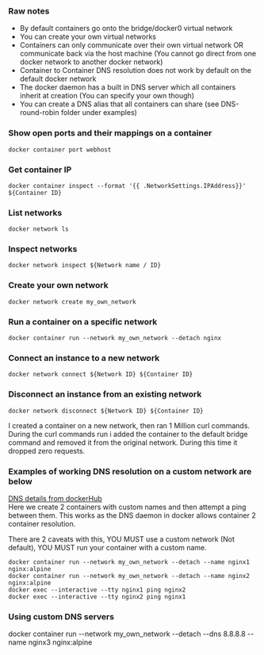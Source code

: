 ### Raw notes  
* By default containers go onto the bridge/docker0 virtual network
* You can create your own virtual networks
* Containers can only communicate over their own virtual network OR communicate back via the host machine (You cannot go direct from one docker network to another docker network)
* Container to Container DNS resolution does not work by default on the default docker network
* The docker daemon has a built in DNS server which all containers inherit at creation (You can specify your own though)
* You can create a DNS alias that all containers can share (see DNS-round-robin folder under examples)

### Show open ports and their mappings on a container
```docker container port webhost```

### Get container IP
```docker container inspect --format '{{ .NetworkSettings.IPAddress}}' ${Container ID}```

### List networks
```docker network ls```

### Inspect networks
```docker network inspect ${Network name / ID}```

### Create your own network
```docker network create my_own_network```

### Run a container on a specific network
```docker container run --network my_own_network --detach nginx```

### Connect an instance to a new network
```docker network connect ${Network ID} ${Container ID}```

### Disconnect an instance from an existing network
```docker network disconnect ${Network ID} ${Container ID}```

I created a container on a new network, then ran 1 Million curl commands. During the curl commands run i added the container to the default bridge command and removed it from the original network. During this time it dropped zero requests.

### Examples of working DNS resolution on a custom network are below  
[DNS details from dockerHub](https://docs.docker.com/config/containers/container-networking/#dns-services)  
Here we create 2 containers with custom names and then attempt a ping between them. 
This works as the DNS daemon in docker allows container 2 container resolution.  

There are 2 caveats with this, YOU MUST use a custom network (Not default), YOU MUST run your container with a custom name.

```
docker container run --network my_own_network --detach --name nginx1 nginx:alpine
docker container run --network my_own_network --detach --name nginx2 nginx:alpine
docker exec --interactive --tty nginx1 ping nginx2
docker exec --interactive --tty nginx2 ping nginx1
```

### Using custom DNS servers
docker container run --network my_own_network --detach --dns 8.8.8.8 --name nginx3 nginx:alpine
